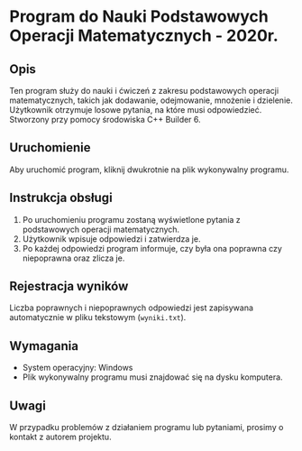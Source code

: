 # Program do Nauki Podstawowych Operacji Matematycznych - 2020r.
## Opis

Ten program służy do nauki i ćwiczeń z zakresu podstawowych operacji matematycznych, takich jak dodawanie, odejmowanie, mnożenie i dzielenie. Użytkownik otrzymuje losowe pytania, na które musi odpowiedzieć.
Stworzony przy pomocy środowiska C++ Builder 6.
## Uruchomienie

Aby uruchomić program, kliknij dwukrotnie na plik wykonywalny programu.
## Instrukcja obsługi

1. Po uruchomieniu programu zostaną wyświetlone pytania z podstawowych operacji matematycznych.
2. Użytkownik wpisuje odpowiedzi i zatwierdza je.
3. Po każdej odpowiedzi program informuje, czy była ona poprawna czy niepoprawna oraz zlicza je.

## Rejestracja wyników

Liczba poprawnych i niepoprawnych odpowiedzi jest zapisywana automatycznie w pliku tekstowym (`wyniki.txt`).

## Wymagania

- System operacyjny: Windows
- Plik wykonywalny programu musi znajdować się na dysku komputera.

## Uwagi

W przypadku problemów z działaniem programu lub pytaniami, prosimy o kontakt z autorem projektu.

